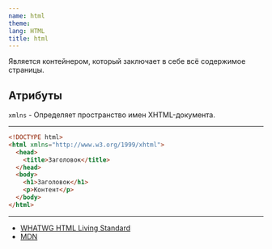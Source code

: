 ```yaml
---
name: html
theme:
lang: HTML
title: html
---
```


Является контейнером, который заключает в себе всё содержимое страницы.

## Атрибуты

`xmlns` - Определяет пространство имен XHTML-документа.

---

```html
<!DOCTYPE html>
<html xmlns="http://www.w3.org/1999/xhtml">
  <head>
    <title>Заголовок</title>
  </head>
  <body>
    <h1>Заголовок</h1>
    <p>Контент</p>
  </body>
</html>
```

---

- [WHATWG HTML Living Standard](https://html.spec.whatwg.org/multipage/semantics.html#the-html-element)
- [MDN](https://developer.mozilla.org/ru/docs/Web/HTML/Element/html)
